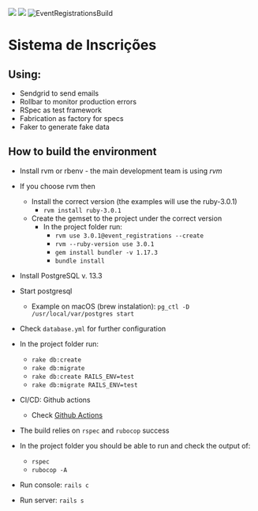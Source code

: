 <a href="https://codeclimate.com/github/agile-alliance-brazil/event_registrations/maintainability"><img src="https://api.codeclimate.com/v1/badges/58071b0f875df42f60d0/maintainability" /></a>
<a href="https://codeclimate.com/github/agile-alliance-brazil/event_registrations/test_coverage"><img src="https://api.codeclimate.com/v1/badges/58071b0f875df42f60d0/test_coverage" /></a>
![EventRegistrationsBuild](https://github.com/agile-alliance-brazil/event_registrations/workflows/EventRegistrationsBuild/badge.svg)


# Sistema de Inscrições

## Using:
- Sendgrid to send emails
- Rollbar to monitor production errors
- RSpec as test framework
- Fabrication as factory for specs
- Faker to generate fake data

## How to build the environment

- Install rvm or rbenv - the main development team is using *rvm*
- If you choose rvm then
    - Install the correct version (the examples will use the ruby-3.0.1)
        - `rvm install ruby-3.0.1`
    - Create the gemset to the project under the correct version
        - In the project folder run:
            - `rvm use 3.0.1@event_registrations --create`
            - `rvm --ruby-version use 3.0.1`
            - `gem install bundler -v 1.17.3`
            - `bundle install`
- Install PostgreSQL v. 13.3
- Start postgresql
    - Example on macOS (brew instalation): `pg_ctl -D /usr/local/var/postgres start`
- Check `database.yml` for further configuration
- In the project folder run:
    - `rake db:create`
    - `rake db:migrate`
    - `rake db:create RAILS_ENV=test`
    - `rake db:migrate RAILS_ENV=test`

- CI/CD: Github actions
    - Check [Github Actions](https://github.com/agile-alliance-brazil/event_registrations/tree/develop/.github/workflows)

- The build relies on `rspec` and `rubocop` success
- In the project folder you should be able to run and check the output of:
    - `rspec`
    - `rubocop -A`

- Run console: `rails c`
- Run server: `rails s`
